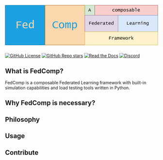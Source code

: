 # ![FedComp](logo.svg)

[![GitHub License](http://astrostore.it:8080/github/license/wibox/FedComp)](https://github.com/wibox/FedComp?tab=Apache-2.0-1-ov-file)
[![GitHub Repo stars](http://astrostore.it:8080/github/stars/wibox/FedComp)](https://github.com/wibox/FedComp)
[![Read the Docs](http://astrostore.it:8080/readthedocs/fedcomp?logo=readthedocs&label=Documentation)](https://fedcomp.readthedocs.io/en/latest/)
[![Discord](http://astrostore.it:8080/discord/1270842953992245339?logo=discord&logoSize=auto&label=discord&labelColor=ffffff&color=00ff00)](https://discord.gg/kjt2MJUz5m)

## What is FedComp?

FedComp is a composable Federated Learning framework with built-in simulation capabilities and load testing tools written in Python. 

## Why FedComp is necessary?

## Philosophy

## Usage

## Contribute